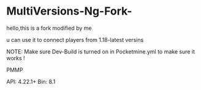 # MultiVersions-Ng-Fork- 
hello,this is a fork modified by me 

u can use it to connect players from 1.18-latest versins





NOTE: Make sure Dev-Build is turned on in Pocketmine.yml to
make sure it works ! 



PMMP 



API: 4.22.1+ 
Bin: 8.1 

